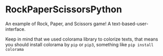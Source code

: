 # RockPaperScissorsPython
An example of Rock, Paper, and Scissors game! A text-based-user-interface.

Keep in mind that we used colorama library to colorize texts, that means you should install colorama by `pip` or `pip3`, something like `pip install colorama`
